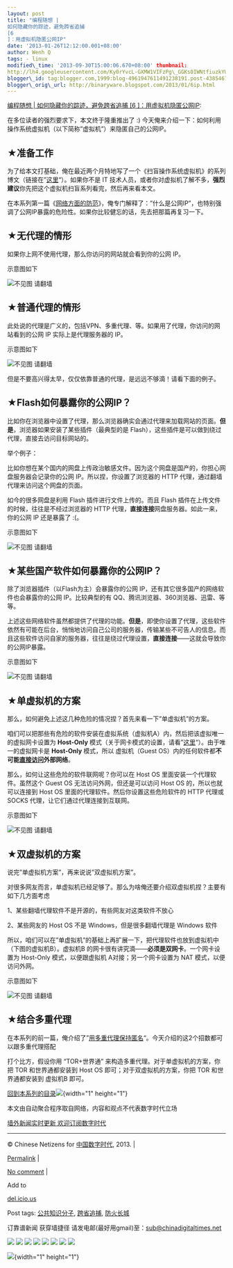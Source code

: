 ```yaml
--- 
layout: post 
title: "编程随想 |
如何隐藏你的踪迹，避免跨省追捕
[6
]：用虚拟机隐匿公网IP" 
date: '2013-01-26T12:12:00.001+08:00' 
author: Wenh Q
tags: - linux
modified\_time: '2013-09-30T15:00:06.670+08:00' thumbnail:
http://lh4.googleusercontent.com/Ky0rYvcL-GXMW1VIFzPg\_GGKs0IWNtfiuzkYUvLEzdFNCodugIfE-BiN9FW7AYYUrtKbugWlVrQs6aI7Y3eJVNP61MRsaBjthXAxhPDQXajAMWlWa6LguRZ-kBY=s72-c
blogger\_id: tag:blogger.com,1999:blog-4961947611491238191.post-43854672212155383
blogger\_orig\_url: http://binaryware.blogspot.com/2013/01/6ip.html
---
```

[编程随想 |
如何隐藏你的踪迹，避免跨省追捕
[6
]：用虚拟机隐匿公网IP](http://feedproxy.google.com/~r/chinagfwblog/~3/maKr8cnJiDo/):

在多位读者的强烈要求下，本文终于隆重推出了 :)
今天俺来介绍一下：如何利用操作系统虚拟机（以下简称”虚拟机”）来隐匿自己的公网IP。


★准备工作
---------

为了给本文打基础，俺在最近两个月特地写了一个《扫盲操作系统虚拟机》的系列博文（链接在”[这里](http://program-think.blogspot.com/2012/10/system-vm-0.html)“）。如果你不是
IT
技术人员，或者你对虚拟机了解不多，**强烈建议**你先把这个虚拟机扫盲系列看完，然后再来看本文。



在本系列第一篇《[网络方面的防范](http://program-think.blogspot.com/2010/04/howto-cover-your-tracks-1.html)》，俺专门解释了：”什么是公网IP”，也特别强调了公网IP暴露的危险性。如果你比较健忘的话，先去把那篇再复习一下。


★无代理的情形
-------------

如果你上网不使用代理，那么你访问的网站就会看到你的公网 IP。



示意图如下



![不见图
请翻墙](http://lh4.googleusercontent.com/Ky0rYvcL-GXMW1VIFzPg_GGKs0IWNtfiuzkYUvLEzdFNCodugIfE-BiN9FW7AYYUrtKbugWlVrQs6aI7Y3eJVNP61MRsaBjthXAxhPDQXajAMWlWa6LguRZ-kBY)


★普通代理的情形
---------------

此处说的代理是广义的，包括VPN、多重代理、等。如果用了代理，你访问的网站看到的公网
IP 实际上是代理服务器的 IP。



示意图如下



![不见图
请翻墙](http://lh3.googleusercontent.com/lkZjGLE-sd3KUXrB-SeMUPX2jSl3QlY7byT6i8SwLVsQBq_yQp8YgaNNRDrG3rt48oaxqjLAtays9MByzYNtzp-iSzJ-UVGakaWovLe1AHQzo8H-ifPHjPVgrd8)

但是不要高兴得太早，仅仅依靠普通的代理，是远远不够滴！请看下面的例子。


★Flash如何暴露你的公网IP？
--------------------------

比如你在浏览器中设置了代理，那么浏览器确实会通过代理来加载网站的页面。**但是**，浏览器如果安装了某些插件（最典型的是
Flash），这些插件是可以做到绕过代理，直接去访问目标网站的。



举个例子：



比如你想在某个国内的网盘上传政治敏感文件。因为这个网盘是国产的，你担心网盘服务器会记录你的公网
IP。所以捏，你设置了浏览器的 HTTP
代理，通过翻墙代理来访问这个网盘的页面。



如今的很多网盘是利用 Flash 插件进行文件上传的。而且 Flash
插件在上传文件的时候，往往是不经过浏览器的 HTTP
代理，**直接连接**网盘服务器。如此一来，你的公网 IP 还是暴露了 :(。



示意图如下



![不见图
请翻墙](http://lh3.googleusercontent.com/LPdbpOzwgT_7h9MHALQ-3e9-jfwlCodpNduHegMvOks1YMIbW1BV9P5k6hcT2Qy-p-oylRNxLi5ysTco4mSuVTmzVK9xTo69Mhm548bjwYH7GaS1j2BJugqjZ-4)


★某些国产软件如何暴露你的公网IP？
---------------------------------

除了浏览器插件（以Flash为主）会暴露你的公网
IP，还有其它很多国产的网络软件也会暴露你的公网 IP。比较典型的有
QQ、腾讯浏览器、360浏览器、迅雷、等等。



上述这些网络软件虽然都提供了代理的功能。**但是**，即使你设置了代理，这些软件依然有可能在后台，悄悄地访问自己公司的服务器，传输某些不可告人的信息。而且这些软件访问自家的服务器，往往是绕过代理设置，**直接连接**——这就会导致你的公网IP暴露。



示意图如下



![不见图
请翻墙](http://lh3.googleusercontent.com/7MASBpz1J59zvlSRizUzzm05eHvd7WyTtRonnqLkq_LTJhwNBYnq4c2PNnSQsVOSOiQPSEv05AVa17LRkRqFk-4JKFtpR22iorSc5esjENtmzP7TiM8p8XBhEKo)


★单虚拟机的方案
---------------

那么，如何避免上述这几种危险的情况捏？首先来看一下”单虚拟机”的方案。



咱们可以把那些有危险的软件安装在虚拟系统（虚拟机A）内，然后把该虚拟唯一的虚拟网卡设置为
**Host-Only**
模式（关于网卡模式的设置，请看”[这里](http://program-think.blogspot.com/2012/12/system-vm-5.html)“）。由于唯一的虚拟网卡是
**Host-Only** 模式，所以 虚拟机（Guest OS）内的任何软件都**不可能<span
style="text-decoration: underline;">直接访问</span>外部网络**。



那么，如何让这些危险的软件联网呢？你可以在 Host OS
里面安装一个代理软件。虽然这个 Guest OS 无法访问外网，但还是可以访问
Host OS 的，所以也就可以连接到 Host OS
里面的代理软件。然后你设置这些危险软件的 HTTP 代理或 SOCKS
代理，让它们通过代理连接到互联网。



示意图如下



![不见图
请翻墙](http://lh4.googleusercontent.com/mMOFO42Roq6rr1JcQ0Wo4UB96y-PlQYkbNQm3sqSYXfS2GB9Z_L7deTpRhwR5nknnuD3_r06TR0xNviXYcUCPaf2TJ12j28VOUyt_CKVYzr-vP-_asld7Ia113o)


★双虚拟机的方案
---------------

说完”单虚拟机方案”，再来说说”双虚拟机方案”。



对很多网友而言，单虚拟机已经足够了。那么为啥俺还要介绍双虚拟机捏？主要有如下几方面考虑



1、某些翻墙代理软件不是开源的，有些网友对这类软件不放心



2、某些网友的 Host OS 不是 Windows，但是很多翻墙代理是 Windows 软件

所以，咱们可以在”单虚拟机”的基础上再扩展一下，把代理软件也放到虚拟机中（下图的虚拟机B）。虚拟机B
的网卡很有讲究滴——**必须是双网卡**。一个网卡设置为 Host-Only
模式，以便跟虚拟机 A对接；另一个网卡设置为 NAT 模式，以便访问外网。



示意图如下



![不见图
请翻墙](http://lh5.googleusercontent.com/EG-eA0wURF5rWkQGkl0Yq7lQjwaVkDoB1t_dSwTQf5GlDKdLcDrfBqzU1D2IrQ1dTAUcPqGLeL1369RDNijQ2jcEL6H40_dzehktsSfquNe6DmvO44U4PZF-kC0)


★结合多重代理
-------------

在本系列的前一篇，俺介绍了”[用多重代理保持匿名](http://program-think.blogspot.com/2012/03/howto-cover-your-tracks-5.html)“。今天介绍的这2个招数都可以跟多重代理搭配



打个比方，假设你用 “TOR+世界通” 来构造多重代理。对于单虚拟机的方案，你把
TOR 和世界通都安装到 Host OS 即可；对于双虚拟机的方案，你把 TOR
和世界通都安装到 虚拟机B 即可。

[回到本系列的目录](http://program-think.blogspot.com/2010/04/howto-cover-your-tracks-0.html#index)![](http://feeds.feedburner.com/~r/programthink/~4/d6XwDgkl_iI){width="1"
height="1"}

本文由自动聚合程序取自网络，内容和观点不代表数字时代立场

[墙外新闻实时更新 欢迎订阅数字时代](http://eepurl.com/msuvD)










------------------------------------------------------------------------

© Chinese Netizens for [中国数字时代](https://caonima.biz/chinese),
2013. |

[Permalink](https://caonima.biz/chinese/2013/01/%e7%bc%96%e7%a8%8b%e9%9a%8f%e6%83%b3-%e5%a6%82%e4%bd%95%e9%9a%90%e8%97%8f%e4%bd%a0%e7%9a%84%e8%b8%aa%e8%bf%b9%ef%bc%8c%e9%81%bf%e5%85%8d%e8%b7%a8%e7%9c%81%e8%bf%bd%e6%8d%956%ef%bc%9a%e7%94%a8/)
|

[No
comment](https://caonima.biz/chinese/2013/01/%e7%bc%96%e7%a8%8b%e9%9a%8f%e6%83%b3-%e5%a6%82%e4%bd%95%e9%9a%90%e8%97%8f%e4%bd%a0%e7%9a%84%e8%b8%aa%e8%bf%b9%ef%bc%8c%e9%81%bf%e5%85%8d%e8%b7%a8%e7%9c%81%e8%bf%bd%e6%8d%956%ef%bc%9a%e7%94%a8/#comments)
|

Add to

[del.icio.us](http://del.icio.us/post?url=https://caonima.biz/chinese/2013/01/%e7%bc%96%e7%a8%8b%e9%9a%8f%e6%83%b3-%e5%a6%82%e4%bd%95%e9%9a%90%e8%97%8f%e4%bd%a0%e7%9a%84%e8%b8%aa%e8%bf%b9%ef%bc%8c%e9%81%bf%e5%85%8d%e8%b7%a8%e7%9c%81%e8%bf%bd%e6%8d%956%ef%bc%9a%e7%94%a8/&title=%E7%BC%96%E7%A8%8B%E9%9A%8F%E6%83%B3%20%7C%20%E5%A6%82%E4%BD%95%E9%9A%90%E8%97%8F%E4%BD%A0%E7%9A%84%E8%B8%AA%E8%BF%B9%EF%BC%8C%E9%81%BF%E5%85%8D%E8%B7%A8%E7%9C%81%E8%BF%BD%E6%8D%95%5B6%5D%EF%BC%9A%E7%94%A8%E8%99%9A%E6%8B%9F%E6%9C%BA%E9%9A%90%E5%8C%BF%E5%85%AC%E7%BD%91IP)





Post tags:
[公共知识分子](https://caonima.biz/chinese/tag/%e5%85%ac%e5%85%b1%e7%9f%a5%e8%af%86%e5%88%86%e5%ad%90/?category=10466),
[跨省追捕](https://caonima.biz/chinese/tag/%e8%b7%a8%e7%9c%81%e8%bf%bd%e6%8d%95/?category=10466),
[防火长城](https://caonima.biz/chinese/tag/%e9%98%b2%e7%81%ab%e9%95%bf%e5%9f%8e/?category=10466)



订靠谱新闻 获穿墙捷径
请发电邮(最好用gmail)至：sub@chinadigitaltimes.net






<div>

[![](http://feeds.feedburner.com/~ff/chinagfwblog?d=yIl2AUoC8zA)](http://feeds.feedburner.com/~ff/chinagfwblog?a=maKr8cnJiDo:nau-OgKyXt4:yIl2AUoC8zA)
[![](http://feeds.feedburner.com/~ff/chinagfwblog?i=maKr8cnJiDo:nau-OgKyXt4:-BTjWOF_DHI)](http://feeds.feedburner.com/~ff/chinagfwblog?a=maKr8cnJiDo:nau-OgKyXt4:-BTjWOF_DHI)
[![](http://feeds.feedburner.com/~ff/chinagfwblog?i=maKr8cnJiDo:nau-OgKyXt4:F7zBnMyn0Lo)](http://feeds.feedburner.com/~ff/chinagfwblog?a=maKr8cnJiDo:nau-OgKyXt4:F7zBnMyn0Lo)
[![](http://feeds.feedburner.com/~ff/chinagfwblog?i=maKr8cnJiDo:nau-OgKyXt4:V_sGLiPBpWU)](http://feeds.feedburner.com/~ff/chinagfwblog?a=maKr8cnJiDo:nau-OgKyXt4:V_sGLiPBpWU)
[![](http://feeds.feedburner.com/~ff/chinagfwblog?d=qj6IDK7rITs)](http://feeds.feedburner.com/~ff/chinagfwblog?a=maKr8cnJiDo:nau-OgKyXt4:qj6IDK7rITs)
[![](http://feeds.feedburner.com/~ff/chinagfwblog?d=l6gmwiTKsz0)](http://feeds.feedburner.com/~ff/chinagfwblog?a=maKr8cnJiDo:nau-OgKyXt4:l6gmwiTKsz0)
[![](http://feeds.feedburner.com/~ff/chinagfwblog?i=maKr8cnJiDo:nau-OgKyXt4:gIN9vFwOqvQ)](http://feeds.feedburner.com/~ff/chinagfwblog?a=maKr8cnJiDo:nau-OgKyXt4:gIN9vFwOqvQ)
[![](http://feeds.feedburner.com/~ff/chinagfwblog?d=TzevzKxY174)](http://feeds.feedburner.com/~ff/chinagfwblog?a=maKr8cnJiDo:nau-OgKyXt4:TzevzKxY174)

</div>

![](http://feeds.feedburner.com/~r/chinagfwblog/~4/maKr8cnJiDo){width="1"
height="1"}
